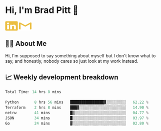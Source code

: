 # Hi, I'm Brad Pitt 👋


<a href="https://www.linkedin.com/in/mathias-mauraisin/" target="blank"><img align="center" src="./icons/linkedin.svg" alt="https://www.linkedin.com/in/mathias-mauraisin/" height="30" width="40" /></a>
<a href="mailto:mathias.mauraisin.pro@gmail.com" target="blank"><img align="center" src="./icons/gmail.svg" alt="redrew" height="30" width="40" /></a>




<!-- ![snap](images/Snap_dark.png?raw=true) -->
<!-- ![snap](images/Snap_dark_bg.png?raw=true) -->


<!-- [![My Skills](https://skillicons.dev/icons?i=c,cpp,html,css,js,ts,)](https://skillicons.dev) -->

## 🙋‍♂️&nbsp;About Me

Hi, I'm supposed to say something about myself but I don't know what to say, and honestly, nobody cares so just look at my work instead.

## 📈&nbsp;Weekly development breakdown

<!-- [![mamaurai's 42 stats](https://badge42.vercel.app/api/v2/cl1l4qz93000609l4yixitcl4/stats?cursusId=21&coalitionId=45)](https://github.com/JaeSeoKim/badge42) -->





<!--START_SECTION:waka-->

```rust
Total Time: 14 hrs 8 mins

Python       8 hrs 56 mins   ███████████████▓░░░░░░░░░   62.22 %
Terraform    2 hrs 8 mins    ███▓░░░░░░░░░░░░░░░░░░░░░   14.90 %
netrw        41 mins         █▒░░░░░░░░░░░░░░░░░░░░░░░   04.77 %
JSON         34 mins         █░░░░░░░░░░░░░░░░░░░░░░░░   03.97 %
Go           24 mins         ▓░░░░░░░░░░░░░░░░░░░░░░░░   02.80 %
```

<!--END_SECTION:waka-->


